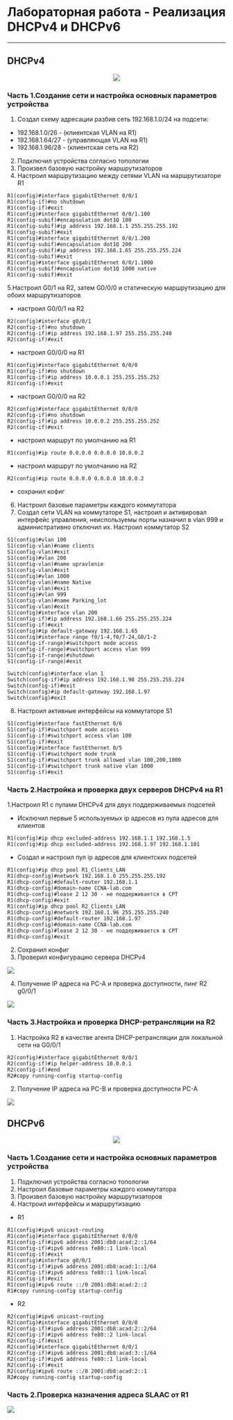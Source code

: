 # Лабораторная работа - Реализация DHCPv4 и DHCPv6
_ _ _
## DHCPv4
<p align="center">
<image src="https://github.com/LLlMEJIb87/OTUS-learning/blob/master/15.%20DHCPv4%2C%20SLAAC%20and%20DHCPv6%20protocols/Lab_dhcp4_topologia.PNG">
</p>

### Часть 1.Создание сети и настройка основных параметров устройства
1. Создал схему адресации разбив сеть 192.168.1.0/24 на подсети:
- 192.168.1.0/26 - (клиентская VLAN на R1)
- 192.168.1.64/27 - (управляющая VLAN на R1)
- 192.168.1.96/28 - (клиентская сеть на R2)
2. Подключил устройства согласно топологии
3. Произвел базовую настройку маршрутизаторов
4. Настроил маршрутизацию между сетями VLAN на маршрутизаторе R1
```
R1(config)#interface gigabitEthernet 0/0/1
R1(config-if)#no shutdown 
R1(config-if)#exit
R1(config)#interface gigabitEthernet 0/0/1.100
R1(config-subif)#encapsulation dot1Q 100
R1(config-subif)#ip address 192.168.1.1 255.255.255.192
R1(config-subif)#exit
R1(config)#interface gigabitEthernet 0/0/1.200
R1(config-subif)#encapsulation dot1Q 200
R1(config-subif)#ip address 192.168.1.65 255.255.255.224
R1(config-subif)#exit
R1(config)#interface gigabitEthernet 0/0/1.1000
R1(config-subif)#encapsulation dot1Q 1000 native
R1(config-subif)#exit
```
5.Настроил G0/1 на R2, затем G0/0/0 и статическую маршрутизацию для обоих маршрутизаторов
- настроил G0/0/1 на R2
```
R2(config)#interface g0/0/1
R2(config-if)#no shutdown 
R2(config-if)#ip address 192.168.1.97 255.255.255.240
R2(config-if)#exit
```
- настроил G0/0/0 на R1
```
R1(config)#interface gigabitEthernet 0/0/0
R1(config-if)#no shutdown 
R1(config-if)#ip address 10.0.0.1 255.255.255.252
R1(config-if)#exit
```
- настроил G0/0/0 на R2
```
R2(config)#interface gigabitEthernet 0/0/0
R2(config-if)#no shutdown 
R2(config-if)#ip address 10.0.0.2 255.255.255.252
R2(config-if)#exit
```
- настроил маршрут по умолчанию на R1
```
R1(config)#ip route 0.0.0.0 0.0.0.0 10.0.0.2
```
- настроил маршрут по умолчанию на R2
```
R2(config)#ip route 0.0.0.0 0.0.0.0 10.0.0.2
```
- сохранил кофиг
6. Настроил базовые параметры каждого коммутатора
7. Создал сети VLAN на коммутаторе S1, настроил и активировал интерфейс управления, неиспользуемы порты назначил в vlan 999 и административно отключил их. Настроил коммутатор S2
```
S1(config)#vlan 100
S1(config-vlan)#name clients
S1(config-vlan)#exit
S1(config)#vlan 200
S1(config-vlan)#name upravlenie
S1(config-vlan)#exit
S1(config)#vlan 1000
S1(config-vlan)#name Native
S1(config-vlan)#exit
S1(config)#vlan 999
S1(config-vlan)#name Parking_lot
S1(config-vlan)#exit
S1(config)#interface vlan 200
S1(config-if)#ip address 192.168.1.66 255.255.255.224
S1(config-if)#exit
S1(config)#ip default-gateway 192.168.1.65
S1(config)#interface range f0/1-4,f0/7-24,G0/1-2
S1(config-if-range)#switchport mode access 
S1(config-if-range)#switchport access vlan 999
S1(config-if-range)#shutdown 
S1(config-if-range)#exit
```
```
Switch(config)#interface vlan 1
Switch(config-if)#ip address 192.168.1.98 255.255.255.224
Switch(config-if)#exit
Switch(config)#ip default-gateway 192.168.1.97
Switch(config)#exit
```
8. Настроил активные интерфейсы на коммутаторе S1
```
S1(config)#interface fastEthernet 0/6
S1(config-if)#switchport mode access 
S1(config-if)#switchport access vlan 100
S1(config-if)#exit
S1(config)#interface fastEthernet 0/5
S1(config-if)#switchport mode trunk 
S1(config-if)#switchport trunk allowed vlan 100,200,1000
S1(config-if)#switchport trunk native vlan 1000
S1(config-if)#exit
```
### Часть 2.Настройка и проверка двух серверов DHCPv4 на R1
1.Настроил R1 с пулами DHCPv4 для двух поддерживаемых подсетей
- Исключил первые 5 используемых ip адресов из  пула адресов для клиентов
```
R1(config)#ip dhcp excluded-address 192.168.1.1 192.168.1.5
R1(config)#ip dhcp excluded-address 192.168.1.97 192.168.1.101
```
- Создал и настроил пул ip адресов для клиентских подсетей 
```
R1(config)#ip dhcp pool R1_Clients_LAN
R1(dhcp-config)#network 192.168.1.0 255.255.255.192
R1(dhcp-config)#default-router 192.168.1.1
R1(dhcp-config)#domain-name CCNA-lab.com
R1(dhcp-config)#lease 2 12 30 - не поддерживается в CPT	
R1(dhcp-config)#exit
R1(config)#ip dhcp pool R2_Clients_LAN
R1(dhcp-config)#network 192.168.1.96 255.255.255.240
R1(dhcp-config)#default-router 192.168.1.97
R1(dhcp-config)#domain-name CCNA-lab.com
R1(dhcp-config)#lease 2 12 30 - не поддерживается в CPT	
R1(dhcp-config)#exit
```
2. Сохранил конфиг
3. Проверил конфигурацию сервера DHCPv4
<image src="https://github.com/LLlMEJIb87/OTUS-learning/blob/master/15.%20DHCPv4%2C%20SLAAC%20and%20DHCPv6%20protocols/Show_dhcpv4.PNG">

4. Получение IP адреса на PC-A и проверка доступности, пинг R2 g0/0/1
<image src="https://github.com/LLlMEJIb87/OTUS-learning/blob/master/15.%20DHCPv4%2C%20SLAAC%20and%20DHCPv6%20protocols/ping_R2.PNG">
  
### Часть 3.Настройка и проверка DHCP-ретрансляции на R2
1. Настройка R2 в качестве агента DHCP-ретрансляции для локальной сети на G0/0/1
```
R2(config)#interface gigabitEthernet 0/0/1
R2(config-if)#ip helper-address 10.0.0.1
R2(config-if)#end
R2#copy running-config startup-config
```
2. Получение IP адреса на PC-B и проверка доступности PC-A
<image src="https://github.com/LLlMEJIb87/OTUS-learning/blob/master/15.%20DHCPv4%2C%20SLAAC%20and%20DHCPv6%20protocols/ping_B_to_A.PNG">
  
## DHCPv6
<p align="center">
<image src="https://github.com/LLlMEJIb87/OTUS-learning/blob/master/15.%20DHCPv4%2C%20SLAAC%20and%20DHCPv6%20protocols/Lab_dhcp6_topologia.PNG">
</p>

### Часть 1.Создание сети и настройка основных параметров устройства
1. Подключил устройства согласно топологии
2. Настроил базовые параметры каждого коммутатора
3. Произвел базовую настройку маршрутизаторов
4. Настроил интерфейсы и маршрутизацию
- R1
```
R1(config)#ipv6 unicast-routing 
R1(config)#interface gigabitEthernet 0/0/0
R1(config-if)#ipv6 address 2001:db8:acad:2::1/64
R1(config-if)#ipv6 address fe80::1 link-local 
R1(config-if)#exit
R1(config)#interface g0/0/1
R1(config-if)#ipv6 address 2001:db8:acad:1::1/64
R1(config-if)#ipv6 address fe80::1 link-local 
R1(config-if)#exit
R1(config)#ipv6 route ::/0 2001:db8:acad:2::2
R1#copy running-config startup-config
```
- R2
```
R2(config)#ipv6 unicast-routing 
R2(config)#interface gigabitEthernet 0/0/0
R2(config-if)#ipv6 address 2001:db8:acad:2::2/64
R2(config-if)#ipv6 address fe80::2 link-local 
R2(config-if)#exit
R2(config)#interface gigabitEthernet 0/0/1
R2(config-if)#ipv6 address 2001:db8:acad:3::1/64
R2(config-if)#ipv6 address fe80::1 link-local 
R2(config-if)#exit
R2(config)#ipv6 route ::/0 2001:db8:acad:2::1
R2#copy running-config startup-config
```
### Часть 2.Проверка назначения адреса SLAAC от R1
<image src="https://github.com/LLlMEJIb87/OTUS-learning/blob/master/15.%20DHCPv4%2C%20SLAAC%20and%20DHCPv6%20protocols/Lab_PCA_SLAAC.PNG">
